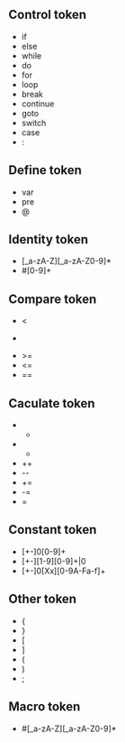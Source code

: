 ## Control token
- if
- else
- while
- do
- for
- loop
- break
- continue
- goto
- switch
- case
- :

## Define token
- var
- pre
- @

## Identity token
- [_a-zA-Z][_a-zA-Z0-9]*
- \#[0-9]+

## Compare token
- <
- >
- \>=
- <=
- ==

## Caculate token
- +
- -
- ++
- \--
- +=
- -=
- =

## Constant token
- [+-]0[0-9]+
- [+-][1-9][0-9]+|0
- [+-]0[Xx][0-9A-Fa-f]+

## Other token
- {
- }
- [
- ]
- (
- )
- ;

## Macro token
- \#[_a-zA-Z][_a-zA-Z0-9]*